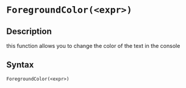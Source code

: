 # `ForegroundColor(<expr>)`

## Description
this function allows you to change the color of the text in the console

## Syntax

```plaintext
ForegroundColor(<expr>)
```